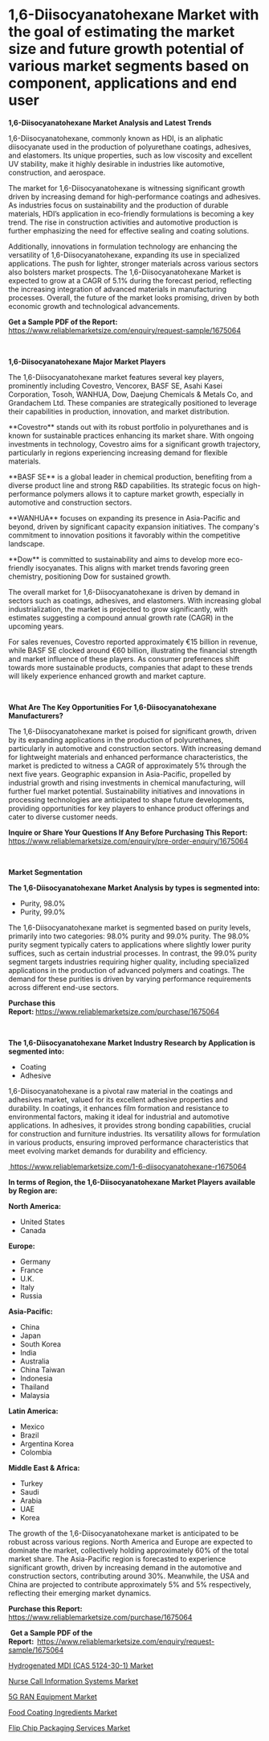 <p><h1>1,6-Diisocyanatohexane Market with the goal of estimating the market size and future growth potential of various market segments based on component, applications and end user</h1></p><p><strong>1,6-Diisocyanatohexane Market Analysis and Latest Trends</strong></p>
<p><p>1,6-Diisocyanatohexane, commonly known as HDI, is an aliphatic diisocyanate used in the production of polyurethane coatings, adhesives, and elastomers. Its unique properties, such as low viscosity and excellent UV stability, make it highly desirable in industries like automotive, construction, and aerospace.</p><p>The market for 1,6-Diisocyanatohexane is witnessing significant growth driven by increasing demand for high-performance coatings and adhesives. As industries focus on sustainability and the production of durable materials, HDI’s application in eco-friendly formulations is becoming a key trend. The rise in construction activities and automotive production is further emphasizing the need for effective sealing and coating solutions.</p><p>Additionally, innovations in formulation technology are enhancing the versatility of 1,6-Diisocyanatohexane, expanding its use in specialized applications. The push for lighter, stronger materials across various sectors also bolsters market prospects. The 1,6-Diisocyanatohexane Market is expected to grow at a CAGR of 5.1% during the forecast period, reflecting the increasing integration of advanced materials in manufacturing processes. Overall, the future of the market looks promising, driven by both economic growth and technological advancements.</p></p>
<p><strong>Get a Sample PDF of the Report:&nbsp;</strong> <a href="https://www.reliablemarketsize.com/enquiry/request-sample/1675064?utm_campaign=1175&utm_medium=2&utm_source=Github&utm_content=ia&utm_term=10102024&utm_id=16-diisocyanatohexane">https://www.reliablemarketsize.com/enquiry/request-sample/1675064</a></p>
<p>&nbsp;</p>
<p><strong>1,6-Diisocyanatohexane Major Market Players</strong></p>
<p><p>The 1,6-Diisocyanatohexane market features several key players, prominently including Covestro, Vencorex, BASF SE, Asahi Kasei Corporation, Tosoh, WANHUA, Dow, Daejung Chemicals & Metals Co, and Grandachem Ltd. These companies are strategically positioned to leverage their capabilities in production, innovation, and market distribution.</p><p>**Covestro** stands out with its robust portfolio in polyurethanes and is known for sustainable practices enhancing its market share. With ongoing investments in technology, Covestro aims for a significant growth trajectory, particularly in regions experiencing increasing demand for flexible materials.</p><p>**BASF SE** is a global leader in chemical production, benefiting from a diverse product line and strong R&D capabilities. Its strategic focus on high-performance polymers allows it to capture market growth, especially in automotive and construction sectors.</p><p>**WANHUA** focuses on expanding its presence in Asia-Pacific and beyond, driven by significant capacity expansion initiatives. The company's commitment to innovation positions it favorably within the competitive landscape.</p><p>**Dow** is committed to sustainability and aims to develop more eco-friendly isocyanates. This aligns with market trends favoring green chemistry, positioning Dow for sustained growth.</p><p>The overall market for 1,6-Diisocyanatohexane is driven by demand in sectors such as coatings, adhesives, and elastomers. With increasing global industrialization, the market is projected to grow significantly, with estimates suggesting a compound annual growth rate (CAGR) in the upcoming years.</p><p>For sales revenues, Covestro reported approximately €15 billion in revenue, while BASF SE clocked around €60 billion, illustrating the financial strength and market influence of these players. As consumer preferences shift towards more sustainable products, companies that adapt to these trends will likely experience enhanced growth and market capture.</p></p>
<p>&nbsp;</p>
<p><strong>What Are The Key Opportunities For 1,6-Diisocyanatohexane Manufacturers?</strong></p>
<p><p>The 1,6-Diisocyanatohexane market is poised for significant growth, driven by its expanding applications in the production of polyurethanes, particularly in automotive and construction sectors. With increasing demand for lightweight materials and enhanced performance characteristics, the market is predicted to witness a CAGR of approximately 5% through the next five years. Geographic expansion in Asia-Pacific, propelled by industrial growth and rising investments in chemical manufacturing, will further fuel market potential. Sustainability initiatives and innovations in processing technologies are anticipated to shape future developments, providing opportunities for key players to enhance product offerings and cater to diverse customer needs.</p></p>
<p><strong>Inquire or Share Your Questions If Any Before Purchasing This Report:</strong> <a href="https://www.reliablemarketsize.com/enquiry/pre-order-enquiry/1675064?utm_campaign=1175&utm_medium=2&utm_source=Github&utm_content=ia&utm_term=10102024&utm_id=16-diisocyanatohexane">https://www.reliablemarketsize.com/enquiry/pre-order-enquiry/1675064</a></p>
<p>&nbsp;</p>
<p><strong>Market Segmentation</strong></p>
<p><strong>The 1,6-Diisocyanatohexane Market Analysis by types is segmented into:</strong></p>
<p><ul><li>Purity, 98.0%</li><li>Purity, 99.0%</li></ul></p>
<p><p>The 1,6-Diisocyanatohexane market is segmented based on purity levels, primarily into two categories: 98.0% purity and 99.0% purity. The 98.0% purity segment typically caters to applications where slightly lower purity suffices, such as certain industrial processes. In contrast, the 99.0% purity segment targets industries requiring higher quality, including specialized applications in the production of advanced polymers and coatings. The demand for these purities is driven by varying performance requirements across different end-use sectors.</p></p>
<p><strong>Purchase this Report:&nbsp;</strong><a href="https://www.reliablemarketsize.com/purchase/1675064?utm_campaign=1175&utm_medium=2&utm_source=Github&utm_content=ia&utm_term=10102024&utm_id=16-diisocyanatohexane">https://www.reliablemarketsize.com/purchase/1675064</a></p>
<p>&nbsp;</p>
<p><strong>The 1,6-Diisocyanatohexane Market Industry Research by Application is segmented into:</strong></p>
<p><ul><li>Coating</li><li>Adhesive</li></ul></p>
<p><p>1,6-Diisocyanatohexane is a pivotal raw material in the coatings and adhesives market, valued for its excellent adhesive properties and durability. In coatings, it enhances film formation and resistance to environmental factors, making it ideal for industrial and automotive applications. In adhesives, it provides strong bonding capabilities, crucial for construction and furniture industries. Its versatility allows for formulation in various products, ensuring improved performance characteristics that meet evolving market demands for durability and efficiency.</p></p>
<p><a href="https://www.reliablemarketsize.com/1-6-diisocyanatohexane-r1675064?utm_campaign=1175&utm_medium=2&utm_source=Github&utm_content=ia&utm_term=10102024&utm_id=16-diisocyanatohexane">&nbsp;https://www.reliablemarketsize.com/1-6-diisocyanatohexane-r1675064</a></p>
<p><strong>In terms of Region, the 1,6-Diisocyanatohexane Market Players available by Region are:</strong></p>
<p>
    <p> <strong> North America: </strong>
        <ul>
            <li>United States</li>
            <li>Canada</li>
        </ul>
        </p> 
    <p> <strong> Europe: </strong>
        <ul>
            <li>Germany</li>
            <li>France</li>
            <li>U.K.</li>
            <li>Italy</li>
            <li>Russia</li>
        </ul>
        </p> 
    <p> <strong> Asia-Pacific: </strong>
        <ul>
            <li>China</li>
            <li>Japan</li>
            <li>South Korea</li>
            <li>India</li>
            <li>Australia</li>
            <li>China Taiwan</li>
            <li>Indonesia</li>
            <li>Thailand</li>
            <li>Malaysia</li>
        </ul>
        </p> 
    <p> <strong> Latin America: </strong>
        <ul>
            <li>Mexico</li>
            <li>Brazil</li>
            <li>Argentina Korea</li>
            <li>Colombia</li>
        </ul>
        </p> 
    <p> <strong> Middle East & Africa: </strong>
        <ul>
            <li>Turkey</li>
            <li>Saudi</li>
            <li>Arabia</li>
            <li>UAE</li>
            <li>Korea</li>
        </ul>
    </p>
    </p>
<p><p>The growth of the 1,6-Diisocyanatohexane market is anticipated to be robust across various regions. North America and Europe are expected to dominate the market, collectively holding approximately 60% of the total market share. The Asia-Pacific region is forecasted to experience significant growth, driven by increasing demand in the automotive and construction sectors, contributing around 30%. Meanwhile, the USA and China are projected to contribute approximately 5% and 5% respectively, reflecting their emerging market dynamics.</p></p>
<p><strong>Purchase this Report: </strong><a href="https://www.reliablemarketsize.com/purchase/1675064?utm_campaign=1175&utm_medium=2&utm_source=Github&utm_content=ia&utm_term=10102024&utm_id=16-diisocyanatohexane">https://www.reliablemarketsize.com/purchase/1675064</a></p>
<p>&nbsp;<strong>Get a Sample PDF of the Report:&nbsp;&nbsp;</strong><a href="https://www.reliablemarketsize.com/enquiry/request-sample/1675064?utm_campaign=1175&utm_medium=2&utm_source=Github&utm_content=ia&utm_term=10102024&utm_id=16-diisocyanatohexane">https://www.reliablemarketsize.com/enquiry/request-sample/1675064</a></p>
<p><strong></strong></p>
<p><p><a href="https://github.com/GroverBarry/Market-Research-Report-List-7/blob/main/hydrogenated-mdi-cas-5124-30-1-market.md?utm_campaign=1175&utm_medium=2&utm_source=Github&utm_content=ia&utm_term=10102024&utm_id=16-diisocyanatohexane">Hydrogenated MDI (CAS 5124-30-1) Market</a></p><p><a href="https://www.linkedin.com/pulse/nurse-call-information-systems-market-research-report-exploring-hdalc?utm_campaign=1175&utm_medium=2&utm_source=Github&utm_content=ia&utm_term=10102024&utm_id=16-diisocyanatohexane">Nurse Call Information Systems Market</a></p><p><a href="https://www.linkedin.com/pulse/market-insights-global-5g-ran-equipment-forecast-innovation-1bqae?utm_campaign=1175&utm_medium=2&utm_source=Github&utm_content=ia&utm_term=10102024&utm_id=16-diisocyanatohexane">5G RAN Equipment Market</a></p><p><a href="https://issuu.com/reportprime-2/docs/food-coating-ingredients-market-siz_6932f293883e35?utm_campaign=1175&utm_medium=2&utm_source=Github&utm_content=ia&utm_term=10102024&utm_id=16-diisocyanatohexane">Food Coating Ingredients Market</a></p><p><a href="https://www.linkedin.com/pulse/insights-flip-chip-packaging-services-market-players-size-f0uwc?utm_campaign=1175&utm_medium=2&utm_source=Github&utm_content=ia&utm_term=10102024&utm_id=16-diisocyanatohexane">Flip Chip Packaging Services Market</a></p></p>
